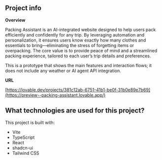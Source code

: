 ## Project info

**Overview**

Packing Assistant is an AI-integrated website designed to help users pack efficiently and confidently for any trip. By leveraging automation and personalization, it ensures users know exactly how many clothes and essentials to bring—eliminating the stress of forgetting items or overpacking. The core value is to provide peace of mind and a streamlined packing experience, tailored to each user’s trip details and preferences.

This is a prototype that shows the main features and interaction flows; it does not include any weather or AI agent API integration.

**URL**

[https://lovable.dev/projects/381c12ab-6751-41b1-be0f-31b0e89e7b69](https://preview--packing-assistant.lovable.app/)


## What technologies are used for this project?

This project is built with:

- Vite
- TypeScript
- React
- shadcn-ui
- Tailwind CSS
